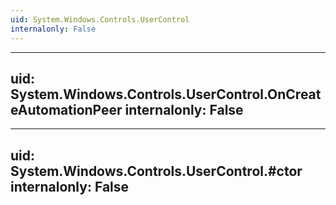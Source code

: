 ```yaml
---
uid: System.Windows.Controls.UserControl
internalonly: False
---
```


---
uid: System.Windows.Controls.UserControl.OnCreateAutomationPeer
internalonly: False
---

---
uid: System.Windows.Controls.UserControl.#ctor
internalonly: False
---
